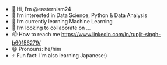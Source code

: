 - 👋 Hi, I’m @easternism24
- 👀 I’m interested in Data Science, Python & Data Analysis
- 🌱 I’m currently learning Machine Learning
- 💞️ I’m looking to collaborate on ...
- 📫 How to reach me https://www.linkedin.com/in/rupjit-singh-b60156279/
- 😄 Pronouns: he/him
- ⚡ Fun fact: I'm also learning Japanese:)

<!---
easternism24/easternism24 is a ✨ special ✨ repository because its `README.md` (this file) appears on your GitHub profile.
You can click the Preview link to take a look at your changes.
--->
